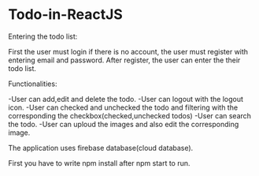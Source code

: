 # Todo-in-ReactJS

Entering the todo list:

First the user must login if there is no account, the user must register with entering email and password.
After register, the user can enter the their todo list.

Functionalities:

-User can add,edit and delete the todo. 
-User can logout with the logout icon.
-User can checked and unchecked the todo and filtering with the corresponding the checkbox(checked,unchecked todos)
-User can search the todo.
-User can uploud the images and also edit the corresponding image.

The application uses firebase database(cloud database).

First you have to write npm install after npm start to run.
